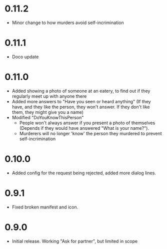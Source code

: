 # 0.11.2

* Minor change to how murders avoid self-incrimination

# 0.11.1

* Doco update

# 0.11.0

* Added showing a photo of someone at an eatery, to find out if they regularly meet up with anyone there
* Added more answers to "Have you seen or heard anything" (If they have, and they like the person, they won't answer. If they don't like them, they might give you a name)
* Modified "DoYouKnowThisPerson"
  * People won't always answer if you present a photo of themselves (Depends if they would have answered "What is your name?").
  * Murderers will no longer 'know' the person they murdered to prevent self-incrimination

# 0.10.0

* Added config for the request being rejected, added more dialog lines.

# 0.9.1

* Fixed broken manifest and icon.

# 0.9.0
 
* Initial release. Working "Ask for partner", but limited in scope